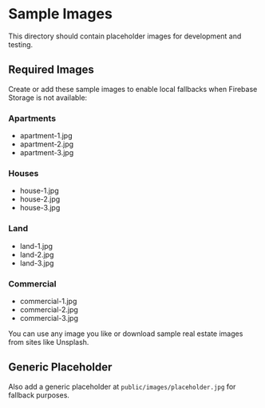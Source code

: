# Sample Images

This directory should contain placeholder images for development and testing.

## Required Images

Create or add these sample images to enable local fallbacks when Firebase Storage is not available:

### Apartments

- apartment-1.jpg
- apartment-2.jpg
- apartment-3.jpg

### Houses

- house-1.jpg
- house-2.jpg
- house-3.jpg

### Land

- land-1.jpg
- land-2.jpg
- land-3.jpg

### Commercial

- commercial-1.jpg
- commercial-2.jpg
- commercial-3.jpg

You can use any image you like or download sample real estate images from sites like Unsplash.

## Generic Placeholder

Also add a generic placeholder at `public/images/placeholder.jpg` for fallback purposes.
